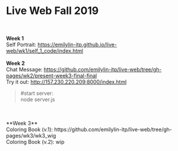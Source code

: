 # Live Web Fall 2019

<br>

**Week 1** <br>
Self Portrait: https://emilylin-itp.github.io/live-web/wk1/self_1_code/index.html
<br>
<br>
**Week 2** <br>
Chat Message: https://github.com/emilylin-itp/live-web/tree/gh-pages/wk2/present-week3-final-final
<br>
Try it out: http://157.230.220.209:8000/index.html
> #start server: <br> 
> node server.js
<br> 
<br>
**Week 3** <br>
Coloring Book (v.1): https://github.com/emilylin-itp/live-web/tree/gh-pages/wk3/wk3_wig
<br>
Coloring Book (v.2): wip
